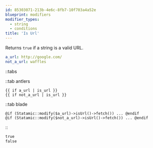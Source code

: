 ```yaml
---
id: 85303071-213b-4e6c-8fb7-10f703a4a52e
blueprint: modifiers
modifier_types:
  - string
  - conditions
title: 'Is Url'
---
```

Returns `true` if a string is a valid URL.

```yaml
a_url: http://google.com/
not_a_url: waffles
```

::tabs

::tab antlers
```antlers
{{ if a_url | is_url }}
{{ if not_a_url | is_url }}
```
::tab blade
```blade
@if (Statamic::modify($a_url)->isUrl()->fetch()) ... @endif
@if (Statamic::modify($not_a_url)->isUrl()->fetch()) ... @endif
```
::

```html
true
false
```


